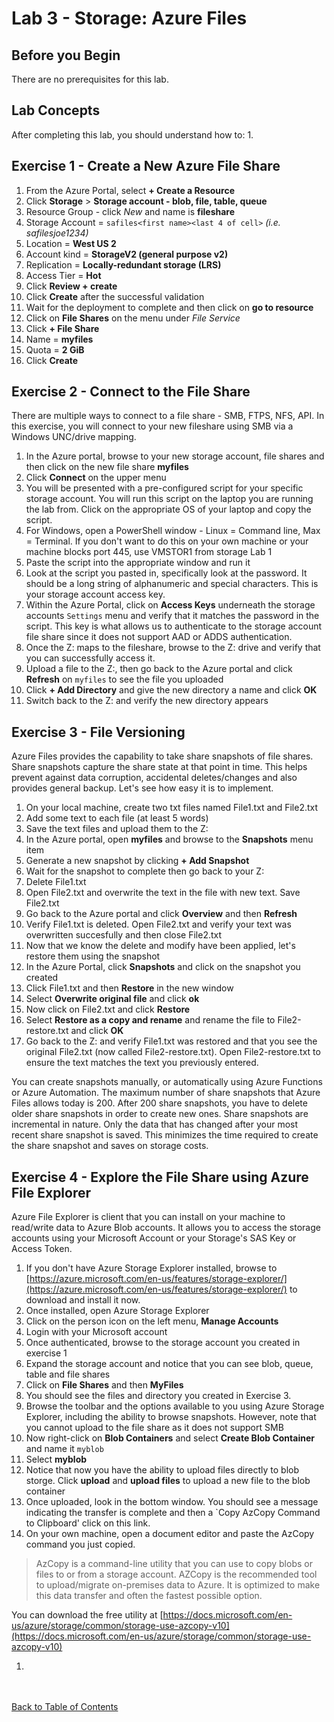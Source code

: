 # Lab 3 - Storage: Azure Files

## Before you Begin

There are no prerequisites for this lab.

## Lab Concepts


After completing this lab, you should understand how to:
1. 



## Exercise 1 - Create a New Azure File Share

1. From the Azure Portal, select **+ Create a Resource**
1. Click **Storage** > **Storage account - blob, file, table, queue**
1. Resource Group - click *New* and name is **fileshare**
1. Storage Account = `safiles<first name><last 4 of cell>` *(i.e. safilesjoe1234)*
1. Location = **West US 2**
1. Account kind = **StorageV2 (general purpose v2)**
1. Replication = **Locally-redundant storage (LRS)**
1. Access Tier = **Hot**
1. Click **Review + create**
1. Click **Create** after the successful validation
1. Wait for the deployment to complete and then click on **go to resource**
1. Click on **File Shares** on the menu under *File Service* 
1. Click **+ File Share**
1. Name = **myfiles**
1. Quota = **2 GiB**
1. Click **Create**


## Exercise 2 - Connect to the File Share
There are multiple ways to connect to a file share - SMB, FTPS, NFS, API.  In this exercise, you will connect to your new fileshare using SMB via a Windows UNC/drive mapping.

1. In the Azure portal, browse to your new storage account, file shares and then click on the new file share **myfiles**
1. Click **Connect** on the upper menu
1. You will be presented with a pre-configured script for your specific storage account.  You will run this script on the laptop you are running the lab from.  Click on the appropriate OS of your laptop and copy the script.
1. For Windows, open a PowerShell window - Linux = Command line, Max = Terminal.  If you don't want to do this on your own machine or your machine blocks port 445, use VMSTOR1 from storage Lab 1 
1. Paste the script into the appropriate window and run it
1. Look at the script you pasted in, specifically look at the password.  It should be a long string of alphanumeric and special characters.  This is your storage account access key.  
1. Within the Azure Portal, click on **Access Keys** underneath the storage accounts `Settings` menu and verify that it matches the password in the script.  This key is what allows us to authenticate to the storage account file share since it does not support AAD or ADDS authentication.
1. Once the Z: maps to the fileshare, browse to the Z: drive and verify that you can successfully access it.
1. Upload a file to the Z:, then go back to the Azure portal and click **Refresh** on `myfiles` to see the file you uploaded 
1. Click **+ Add Directory** and give the new directory a name and click **OK**
1. Switch back to the Z: and verify the new directory appears


## Exercise 3 - File Versioning
Azure Files provides the capability to take share snapshots of file shares. Share snapshots capture the share state at that point in time.  This helps prevent against data corruption, accidental deletes/changes and also provides general backup.  Let's see how easy it is to implement.

1. On your local machine, create two txt files named File1.txt and File2.txt
1. Add some text to each file (at least 5 words)
1. Save the text files and upload them to the Z:
1. In the Azure portal, open **myfiles** and browse to the **Snapshots** menu item
1. Generate a new snapshot by clicking **+ Add Snapshot**
1. Wait for the snapshot to complete then go back to your Z:
1. Delete File1.txt
1. Open File2.txt and overwrite the text in the file with new text.  Save File2.txt
1. Go back to the Azure portal and click **Overview** and then **Refresh**
1. Verify File1.txt is deleted.  Open File2.txt and verify your text was overwritten succesfully and then close File2.txt
1. Now that we know the delete and modify have been applied, let's restore them using the snapshot
1. In the Azure Portal, click **Snapshots** and click on the snapshot you created
1. Click File1.txt and then **Restore** in the new window
1. Select **Overwrite original file** and click **ok**
1. Now click on File2.txt and click **Restore**
1. Select **Restore as a copy and rename** and rename the file to File2-restore.txt and click **OK**
1. Go back to the Z: and verify File1.txt was restored and that you see the original File2.txt (now called File2-restore.txt).  Open File2-restore.txt to ensure the text matches the text you previously entered.

You can create snapshots manually, or automatically using Azure Functions or Azure Automation.  The maximum number of share snapshots that Azure Files allows today is 200. After 200 share snapshots, you have to delete older share snapshots in order to create new ones. Share snapshots are incremental in nature. Only the data that has changed after your most recent share snapshot is saved. This minimizes the time required to create the share snapshot and saves on storage costs. 


## Exercise 4 - Explore the File Share using Azure File Explorer
Azure File Explorer is client that you can install on your machine to read/write data to Azure Blob accounts.  It allows you to access the storage accounts using your Microsoft Account or your Storage's SAS Key or Access Token.

1. If you don't have Azure Storage Explorer installed, browse to [https://azure.microsoft.com/en-us/features/storage-explorer/](https://azure.microsoft.com/en-us/features/storage-explorer/) to download and install it now.
1. Once installed, open Azure Storage Explorer
1. Click on the person icon on the left menu, **Manage Accounts**
1. Login with your Microsoft account
1. Once authenticated, browse to the storage account you created in exercise 1
1. Expand the storage account and notice that you can see blob, queue, table and file shares
1. Click on **File Shares** and then **MyFiles**
1. You should see the files and directory you created in Exercise 3. 
1. Browse the toolbar and the options available to you using Azure Storage Explorer, including the ability to browse snapshots.  However, note that you cannot upload to the file share as it does not support SMB
1. Now right-click on **Blob Containers** and select **Create Blob Container** and name it `myblob`
1. Select **myblob**
1. Notice that now you have the ability to upload files directly to blob storge.  Click **upload** and **upload files** to upload a new file to the blob container
1. Once uploaded, look in the bottom window.  You should see a message indicating the transfer is complete and then a `Copy AzCopy Command to Clipboard' click on this link.
1. On your own machine, open a document editor and paste the AzCopy command you just copied.  

>AzCopy is a command-line utility that you can use to copy blobs or files to or from a storage account. AZCopy is the recommended tool to upload/migrate on-premises data to Azure.  It is optimized to make this data transfer and often the fastest possible option.

You can download the free utility at [https://docs.microsoft.com/en-us/azure/storage/common/storage-use-azcopy-v10](https://docs.microsoft.com/en-us/azure/storage/common/storage-use-azcopy-v10)

1. 


<br></br>
[Back to Table of Contents](./index.md#5-azure-storage)